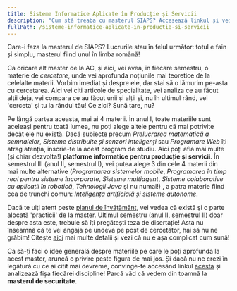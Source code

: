 ```yaml
---
title: Sisteme Informatice Aplicate în Producție și Servicii
description: "Cum stă treaba cu masterul SIAPS? Accesează linkul și vei afla mai multe! "
fullPath: /sisteme-informatice-aplicate-in-productie-si-servicii
---
```

Care-i faza la masterul de SIAPS? Lucrurile stau în felul următor: totul e fain și simplu, masterul fiind unul în limba română!

Ca oricare alt master de la AC, și aici, vei avea, în fiecare semestru, o materie de *cercetare*, unde vei aprofunda noțiunile mai teoretice de la celelalte materii. Vorbim imediat și despre ele, dar stai să o lămurim pe-asta cu cercetarea. Aici vei citi articole de specialitate, vei analiza ce au făcut alții deja, vei compara ce au făcut unii și alții și, nu în ultimul rând, vei 'cerceta' și tu la rândul tău! Ce zici? Sună tare, nu? 

Pe lângă partea aceasta, mai ai 4 materii. În anul I, toate materiile sunt aceleași pentru toată lumea, nu poți alege altele pentru că mai potrivite decât ele nu există. Dacă subiecte precum *Prelucrarea matematică a semnalelor*, *Sisteme distribuite și senzori inteligenți* sau *Programare Web* îți atrag atenția, înscrie-te la acest program de studiu. Aici poți afla mai multe (și chiar dezvolta!) **platforme informatice pentru producție și servicii**. În semestrul III (anul II, semestrul I), vei putea alege 3 din cele 4 materii din mai multe alternative (*Programarea sistemelor mobile*, *Programarea în timp real pentru sisteme încorporate*, *Sisteme multiagent*, *Sisteme colaborative cu aplicații în robotică*, *Tehnologii Java* și nu numai!) , a patra materie fiind cea de trunchi comun: *Inteligența artificială și sisteme autonome*. 

Dacă te uiți atent peste [planul de învățământ](https://ac.upt.ro/specializari/sisteme-informatice-aplicate-in-productie-si-servicii-siaps/), vei vedea că există și o parte alocată 'practicii' de la master. Ultimul semestru (anul II, semestrul II) doar despre asta este, trebuie să îți pregătești teza de disertație! Asta nu înseamnă că te vei angaja pe undeva pe post de cercetător, hai să nu ne grăbim! Citește [aici](https://ac.upt.ro/practica-master/) mai multe detalii și vezi că nu e așa complicat cum sună!

Ca să-ți faci o idee generală despre materiile pe care le poți aprofunda la acest master, aruncă o privire peste figura de mai jos. Și dacă nu ne crezi în legătură cu ce ai citit mai devreme, convinge-te accesând linkul [acesta](https://ac.upt.ro/specializari/sisteme-informatice-aplicate-in-productie-si-servicii-siaps/) și analizează fișa fiecărei discipline! Parcă văd că vedem din toamnă la **masterul de securitate**.

<Fig src="/uploads/siaps.png" alt="Ce poți învăța la masterul SIAPS?" caption="Ce poți învăța la masterul SIAPS?"></Fig>